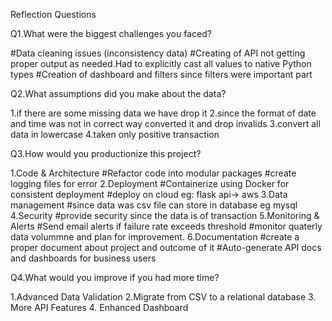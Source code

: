 Reflection Questions

Q1.What were the biggest challenges you faced?

#Data cleaning issues (inconsistency data)
#Creating of API not getting proper output as needed.Had to explicitly cast all values to native Python types
#Creation of dashboard and filters since filters were important part 


Q2.What assumptions did you make about the data?

1.if there are some missing data we have drop it 
2.since the format of date and time was not in correct way converted it and drop invalids
3.convert all data in lowercase 
4.taken only positive transaction

Q3.How would you productionize this project?

1.Code & Architecture
#Refactor code into modular packages
#create logging files for error 
2.Deployment 
#Containerize using Docker for consistent deployment
#deploy on cloud eg: flask api-> aws
3.Data management
#since data was csv file can store in database eg mysql
4.Security
#provide security since the data is of transaction
5.Monitoring & Alerts
#Send email alerts if failure rate exceeds threshold
#monitor quaterly data volummne and plan for improvement.
6.Documentation 
#create a proper document about project and outcome of it 
#Auto-generate API docs and dashboards for business users

Q4.What would you improve if you had more time?

1.Advanced Data Validation
2.Migrate from CSV to a relational database
3. More  API Features
4. Enhanced Dashboard


